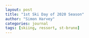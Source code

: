 ```yaml
---
layout: post
title: "1st Ski Day of 2020 Season"
author: "Simon Harvey"
categories: journal
tags: [skiing, ressort, st-bruno]
---
```

